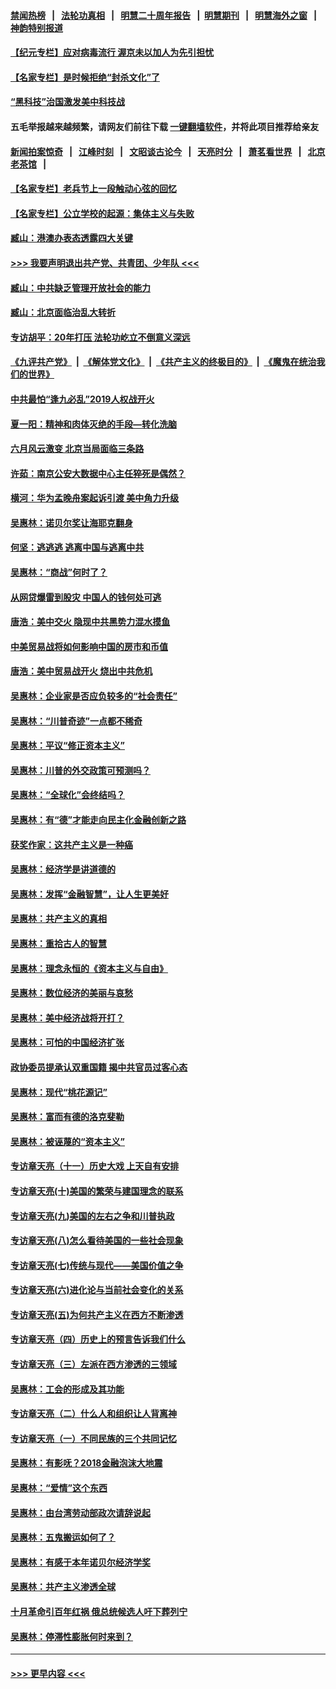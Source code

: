 #### [禁闻热榜](热点新闻.md?=0)  &nbsp;&nbsp;|&nbsp;&nbsp; [法轮功真相](https://github.com/gfw-breaker/truth/blob/master/README.md?=0) &nbsp;&nbsp;|&nbsp;&nbsp; [明慧二十周年报告](https://github.com/gfw-breaker/mh-reports/blob/master/README.md?=0) &nbsp;&nbsp;|&nbsp;&nbsp;[明慧期刊](https://github.com/gfw-breaker/mh-qikan) &nbsp;&nbsp;|&nbsp;&nbsp; [明慧海外之窗](https://github.com/gfw-breaker/mh-news/blob/master/README.md?=0) &nbsp;&nbsp;|&nbsp;&nbsp; [神韵特别报道](https://github.com/gfw-breaker/mh-news/blob/master/shenyun.md?=0)
#### [【纪元专栏】应对病毒流行 渥京未以加人为先引担忧](../pages/nsc423/n11875714.md?t=03050031) 
#### [【名家专栏】是时候拒绝“封杀文化”了](../pages/nsc423/n11814093.md?t=03050031) 
#### [“黑科技”治国激发美中科技战](../pages/nsc423/n11638056.md?t=03050031) 
#### 五毛举报越来越频繁，请网友们前往下载 [一键翻墙软件](https://github.com/gfw-breaker/ssr-accounts)，并将此项目推荐给亲友
#### [新闻拍案惊奇](https://github.com/gfw-breaker/banned-news/blob/master/pages/link4.md) &nbsp;&nbsp;|&nbsp;&nbsp; [江峰时刻](https://github.com/gfw-breaker/banned-news/blob/master/pages/link4.md) &nbsp;&nbsp;|&nbsp;&nbsp; [文昭谈古论今](https://github.com/gfw-breaker/banned-news/blob/master/pages/link4.md) &nbsp;&nbsp;|&nbsp;&nbsp; [天亮时分](https://github.com/gfw-breaker/banned-news/blob/master/pages/link4.md) &nbsp;&nbsp;|&nbsp;&nbsp; [萧茗看世界](https://github.com/gfw-breaker/banned-news/blob/master/pages/link4.md) &nbsp;&nbsp;|&nbsp;&nbsp; [北京老茶馆](https://github.com/gfw-breaker/banned-news/blob/master/pages/link4.md) &nbsp;&nbsp;|&nbsp;&nbsp; 
#### [【名家专栏】老兵节上一段触动心弦的回忆](../pages/nsc423/n11646016.md?t=03050031) 
#### [【名家专栏】公立学校的起源：集体主义与失败](../pages/nsc423/n11601833.md?t=03050031) 
#### [臧山：港澳办表态透露四大关键](../pages/nsc423/n11421628.md?t=03050031) 
#### [>>> 我要声明退出共产党、共青团、少年队 <<<](https://github.com/begood0513/goodnews/blob/master/quit/letter.md) 
#### [臧山：中共缺乏管理开放社会的能力](../pages/nsc423/n11407457.md?t=03050031) 
#### [臧山：北京面临治乱大转折](../pages/nsc423/n11406895.md?t=03050031) 
#### [专访胡平：20年打压 法轮功屹立不倒意义深远](../pages/nsc423/n11398800.md?t=03050031) 
#### [《九评共产党》](https://github.com/begood0513/9ping.md/blob/master/README.md) &nbsp;|&nbsp; [《解体党文化》](../../../../jtdwh.md/blob/master/README.md)  &nbsp;|&nbsp; [《共产主义的终极目的》](../../../../gczydzjmd.md/blob/master/README.md) &nbsp;|&nbsp; [《魔鬼在统治我们的世界》](../../../../mgztzwmdsj.md/blob/master/README.md) 
#### [中共最怕“逢九必乱”2019人权战开火](../pages/nsc423/n11385248.md?t=03050031) 
#### [夏一阳：精神和肉体灭绝的手段—转化洗脑](../pages/nsc423/n11368250.md?t=03050031) 
#### [六月风云激变 北京当局面临三条路](../pages/nsc423/n11313668.md?t=03050031) 
#### [许茹：南京公安大数据中心主任猝死是偶然？](../pages/nsc423/n11064744.md?t=03050031) 
#### [横河：华为孟晚舟案起诉引渡 美中角力升级](../pages/nsc423/n11027230.md?t=03050031) 
#### [吴惠林：诺贝尔奖让海耶克翻身](../pages/nsc423/n10890049.md?t=03050031) 
#### [何坚：逃逃逃 逃离中国与逃离中共](../pages/nsc423/n10592891.md?t=03050031) 
#### [吴惠林：“商战”何时了？](../pages/nsc423/n10573558.md?t=03050031) 
#### [从网贷爆雷到股灾 中国人的钱何处可逃](../pages/nsc423/n10572800.md?t=03050031) 
#### [唐浩：美中交火 隐现中共黑势力混水摸鱼](../pages/nsc423/n10544040.md?t=03050031) 
#### [中美贸易战将如何影响中国的房市和币值](../pages/nsc423/n10543697.md?t=03050031) 
#### [唐浩：美中贸易战开火 烧出中共危机](../pages/nsc423/n10540126.md?t=03050031) 
#### [吴惠林：企业家是否应负较多的“社会责任”](../pages/nsc423/n10535022.md?t=03050031) 
#### [吴惠林：“川普奇迹”一点都不稀奇](../pages/nsc423/n10512808.md?t=03050031) 
#### [吴惠林：平议“修正资本主义”](../pages/nsc423/n10495724.md?t=03050031) 
#### [吴惠林：川普的外交政策可预测吗？](../pages/nsc423/n10462387.md?t=03050031) 
#### [吴惠林：“全球化”会终结吗？](../pages/nsc423/n10452838.md?t=03050031) 
#### [吴惠林：有“德”才能走向民主化金融创新之路](../pages/nsc423/n10432292.md?t=03050031) 
#### [获奖作家：这共产主义是一种癌](../pages/nsc423/n10431541.md?t=03050031) 
#### [吴惠林：经济学是讲道德的](../pages/nsc423/n10398014.md?t=03050031) 
#### [吴惠林：发挥“金融智慧”，让人生更美好](../pages/nsc423/n10375019.md?t=03050031) 
#### [吴惠林：共产主义的真相](../pages/nsc423/n10351394.md?t=03050031) 
#### [吴惠林：重拾古人的智慧](../pages/nsc423/n10337691.md?t=03050031) 
#### [吴惠林：理念永恒的《资本主义与自由》](../pages/nsc423/n10316274.md?t=03050031) 
#### [吴惠林：数位经济的美丽与哀愁](../pages/nsc423/n10292946.md?t=03050031) 
#### [吴惠林：美中经济战将开打？](../pages/nsc423/n10258825.md?t=03050031) 
#### [吴惠林：可怕的中国经济扩张](../pages/nsc423/n10219147.md?t=03050031) 
#### [政协委员提承认双重国籍 揭中共官员过客心态](../pages/nsc423/n10208809.md?t=03050031) 
#### [吴惠林：现代“桃花源记”](../pages/nsc423/n10185234.md?t=03050031) 
#### [吴惠林：富而有德的洛克斐勒](../pages/nsc423/n10142264.md?t=03050031) 
#### [吴惠林：被诬蔑的“资本主义”](../pages/nsc423/n10124816.md?t=03050031) 
#### [专访章天亮（十一）历史大戏 上天自有安排](../pages/nsc423/n10094905.md?t=03050031) 
#### [专访章天亮(十)美国的繁荣与建国理念的联系](../pages/nsc423/n10094899.md?t=03050031) 
#### [专访章天亮(九)美国的左右之争和川普执政](../pages/nsc423/n10094889.md?t=03050031) 
#### [专访章天亮(八)怎么看待美国的一些社会现象](../pages/nsc423/n10094857.md?t=03050031) 
#### [专访章天亮(七)传统与现代——美国价值之争](../pages/nsc423/n10093140.md?t=03050031) 
#### [专访章天亮(六)进化论与当前社会变化的关系](../pages/nsc423/n10092036.md?t=03050031) 
#### [专访章天亮(五)为何共产主义在西方不断渗透](../pages/nsc423/n10083620.md?t=03050031) 
#### [专访章天亮（四）历史上的预言告诉我们什么](../pages/nsc423/n10083606.md?t=03050031) 
#### [专访章天亮（三）左派在西方渗透的三领域](../pages/nsc423/n10081115.md?t=03050031) 
#### [吴惠林：工会的形成及其功能](../pages/nsc423/n10080633.md?t=03050031) 
#### [专访章天亮（二）什么人和组织让人背离神](../pages/nsc423/n10076637.md?t=03050031) 
#### [专访章天亮（一）不同民族的三个共同记忆](../pages/nsc423/n10074188.md?t=03050031) 
#### [吴惠林：有影呒？2018金融泡沫大地震](../pages/nsc423/n10040534.md?t=03050031) 
#### [吴惠林：“爱情”这个东西](../pages/nsc423/n10019423.md?t=03050031) 
#### [吴惠林：由台湾劳动部政次请辞说起](../pages/nsc423/n9979679.md?t=03050031) 
#### [吴惠林：五鬼搬运如何了？](../pages/nsc423/n9925338.md?t=03050031) 
#### [吴惠林：有感于本年诺贝尔经济学奖](../pages/nsc423/n9871883.md?t=03050031) 
#### [吴惠林：共产主义渗透全球](../pages/nsc423/n9812748.md?t=03050031) 
#### [十月革命引百年红祸 俄总统候选人吁下葬列宁](../pages/nsc423/n9810182.md?t=03050031) 
#### [吴惠林：停滞性膨胀何时来到？](../pages/nsc423/n9764136.md?t=03050031) 

----
#### [ >>> 更早内容 <<< ](../indexes/nsc423-earlier.md)
